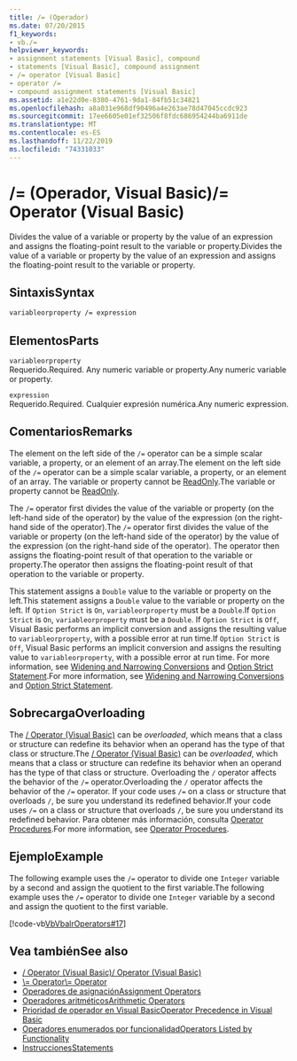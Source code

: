 ```yaml
---
title: /= (Operador)
ms.date: 07/20/2015
f1_keywords:
- vb./=
helpviewer_keywords:
- assignment statements [Visual Basic], compound
- statements [Visual Basic], compound assignment
- /= operator [Visual Basic]
- operator /=
- compound assignment statements [Visual Basic]
ms.assetid: a1e22d0e-8380-4761-9da1-84fb51c34821
ms.openlocfilehash: a8a031e968df90496a4e263ae78d47045ccdc923
ms.sourcegitcommit: 17ee6605e01ef32506f8fdc686954244ba6911de
ms.translationtype: MT
ms.contentlocale: es-ES
ms.lasthandoff: 11/22/2019
ms.locfileid: "74331033"
---
```

# <a name="-operator-visual-basic"></a><span data-ttu-id="15f2e-102">/= (Operador, Visual Basic)</span><span class="sxs-lookup"><span data-stu-id="15f2e-102">/= Operator (Visual Basic)</span></span>
<span data-ttu-id="15f2e-103">Divides the value of a variable or property by the value of an expression and assigns the floating-point result to the variable or property.</span><span class="sxs-lookup"><span data-stu-id="15f2e-103">Divides the value of a variable or property by the value of an expression and assigns the floating-point result to the variable or property.</span></span>  
  
## <a name="syntax"></a><span data-ttu-id="15f2e-104">Sintaxis</span><span class="sxs-lookup"><span data-stu-id="15f2e-104">Syntax</span></span>  
  
```vb  
variableorproperty /= expression  
```  
  
## <a name="parts"></a><span data-ttu-id="15f2e-105">Elementos</span><span class="sxs-lookup"><span data-stu-id="15f2e-105">Parts</span></span>  
 `variableorproperty`  
 <span data-ttu-id="15f2e-106">Requerido.</span><span class="sxs-lookup"><span data-stu-id="15f2e-106">Required.</span></span> <span data-ttu-id="15f2e-107">Any numeric variable or property.</span><span class="sxs-lookup"><span data-stu-id="15f2e-107">Any numeric variable or property.</span></span>  
  
 `expression`  
 <span data-ttu-id="15f2e-108">Requerido.</span><span class="sxs-lookup"><span data-stu-id="15f2e-108">Required.</span></span> <span data-ttu-id="15f2e-109">Cualquier expresión numérica.</span><span class="sxs-lookup"><span data-stu-id="15f2e-109">Any numeric expression.</span></span>  
  
## <a name="remarks"></a><span data-ttu-id="15f2e-110">Comentarios</span><span class="sxs-lookup"><span data-stu-id="15f2e-110">Remarks</span></span>  
 <span data-ttu-id="15f2e-111">The element on the left side of the `/=` operator can be a simple scalar variable, a property, or an element of an array.</span><span class="sxs-lookup"><span data-stu-id="15f2e-111">The element on the left side of the `/=` operator can be a simple scalar variable, a property, or an element of an array.</span></span> <span data-ttu-id="15f2e-112">The variable or property cannot be [ReadOnly](../../../visual-basic/language-reference/modifiers/readonly.md).</span><span class="sxs-lookup"><span data-stu-id="15f2e-112">The variable or property cannot be [ReadOnly](../../../visual-basic/language-reference/modifiers/readonly.md).</span></span>  
  
 <span data-ttu-id="15f2e-113">The `/=` operator first divides the value of the variable or property (on the left-hand side of the operator) by the value of the expression (on the right-hand side of the operator).</span><span class="sxs-lookup"><span data-stu-id="15f2e-113">The `/=` operator first divides the value of the variable or property (on the left-hand side of the operator) by the value of the expression (on the right-hand side of the operator).</span></span> <span data-ttu-id="15f2e-114">The operator then assigns the floating-point result of that operation to the variable or property.</span><span class="sxs-lookup"><span data-stu-id="15f2e-114">The operator then assigns the floating-point result of that operation to the variable or property.</span></span>  
  
 <span data-ttu-id="15f2e-115">This statement assigns a `Double` value to the variable or property on the left.</span><span class="sxs-lookup"><span data-stu-id="15f2e-115">This statement assigns a `Double` value to the variable or property on the left.</span></span> <span data-ttu-id="15f2e-116">If `Option Strict` is `On`, `variableorproperty` must be a `Double`.</span><span class="sxs-lookup"><span data-stu-id="15f2e-116">If `Option Strict` is `On`, `variableorproperty` must be a `Double`.</span></span> <span data-ttu-id="15f2e-117">If `Option Strict` is `Off`, Visual Basic performs an implicit conversion and assigns the resulting value to `variableorproperty`, with a possible error at run time.</span><span class="sxs-lookup"><span data-stu-id="15f2e-117">If `Option Strict` is `Off`, Visual Basic performs an implicit conversion and assigns the resulting value to `variableorproperty`, with a possible error at run time.</span></span> <span data-ttu-id="15f2e-118">For more information, see [Widening and Narrowing Conversions](../../../visual-basic/programming-guide/language-features/data-types/widening-and-narrowing-conversions.md) and [Option Strict Statement](../../../visual-basic/language-reference/statements/option-strict-statement.md).</span><span class="sxs-lookup"><span data-stu-id="15f2e-118">For more information, see [Widening and Narrowing Conversions](../../../visual-basic/programming-guide/language-features/data-types/widening-and-narrowing-conversions.md) and [Option Strict Statement](../../../visual-basic/language-reference/statements/option-strict-statement.md).</span></span>  
  
## <a name="overloading"></a><span data-ttu-id="15f2e-119">Sobrecarga</span><span class="sxs-lookup"><span data-stu-id="15f2e-119">Overloading</span></span>  
 <span data-ttu-id="15f2e-120">The [/ Operator (Visual Basic)](../../../visual-basic/language-reference/operators/floating-point-division-operator.md) can be *overloaded*, which means that a class or structure can redefine its behavior when an operand has the type of that class or structure.</span><span class="sxs-lookup"><span data-stu-id="15f2e-120">The [/ Operator (Visual Basic)](../../../visual-basic/language-reference/operators/floating-point-division-operator.md) can be *overloaded*, which means that a class or structure can redefine its behavior when an operand has the type of that class or structure.</span></span> <span data-ttu-id="15f2e-121">Overloading the `/` operator affects the behavior of the `/=` operator.</span><span class="sxs-lookup"><span data-stu-id="15f2e-121">Overloading the `/` operator affects the behavior of the `/=` operator.</span></span> <span data-ttu-id="15f2e-122">If your code uses `/=` on a class or structure that overloads `/`, be sure you understand its redefined behavior.</span><span class="sxs-lookup"><span data-stu-id="15f2e-122">If your code uses `/=` on a class or structure that overloads `/`, be sure you understand its redefined behavior.</span></span> <span data-ttu-id="15f2e-123">Para obtener más información, consulta [Operator Procedures](../../../visual-basic/programming-guide/language-features/procedures/operator-procedures.md).</span><span class="sxs-lookup"><span data-stu-id="15f2e-123">For more information, see [Operator Procedures](../../../visual-basic/programming-guide/language-features/procedures/operator-procedures.md).</span></span>  
  
## <a name="example"></a><span data-ttu-id="15f2e-124">Ejemplo</span><span class="sxs-lookup"><span data-stu-id="15f2e-124">Example</span></span>  
 <span data-ttu-id="15f2e-125">The following example uses the `/=` operator to divide one `Integer` variable by a second and assign the quotient to the first variable.</span><span class="sxs-lookup"><span data-stu-id="15f2e-125">The following example uses the `/=` operator to divide one `Integer` variable by a second and assign the quotient to the first variable.</span></span>  
  
 [!code-vb[VbVbalrOperators#17](~/samples/snippets/visualbasic/VS_Snippets_VBCSharp/VbVbalrOperators/VB/Class1.vb#17)]  
  
## <a name="see-also"></a><span data-ttu-id="15f2e-126">Vea también</span><span class="sxs-lookup"><span data-stu-id="15f2e-126">See also</span></span>

- [<span data-ttu-id="15f2e-127">/ Operator (Visual Basic)</span><span class="sxs-lookup"><span data-stu-id="15f2e-127">/ Operator (Visual Basic)</span></span>](../../../visual-basic/language-reference/operators/floating-point-division-operator.md)
- [<span data-ttu-id="15f2e-128">\\= Operator</span><span class="sxs-lookup"><span data-stu-id="15f2e-128">\\= Operator</span></span>](../../../visual-basic/language-reference/operators/integer-division-assignment-operator.md)
- [<span data-ttu-id="15f2e-129">Operadores de asignación</span><span class="sxs-lookup"><span data-stu-id="15f2e-129">Assignment Operators</span></span>](../../../visual-basic/language-reference/operators/assignment-operators.md)
- [<span data-ttu-id="15f2e-130">Operadores aritméticos</span><span class="sxs-lookup"><span data-stu-id="15f2e-130">Arithmetic Operators</span></span>](../../../visual-basic/language-reference/operators/arithmetic-operators.md)
- [<span data-ttu-id="15f2e-131">Prioridad de operador en Visual Basic</span><span class="sxs-lookup"><span data-stu-id="15f2e-131">Operator Precedence in Visual Basic</span></span>](../../../visual-basic/language-reference/operators/operator-precedence.md)
- [<span data-ttu-id="15f2e-132">Operadores enumerados por funcionalidad</span><span class="sxs-lookup"><span data-stu-id="15f2e-132">Operators Listed by Functionality</span></span>](../../../visual-basic/language-reference/operators/operators-listed-by-functionality.md)
- [<span data-ttu-id="15f2e-133">Instrucciones</span><span class="sxs-lookup"><span data-stu-id="15f2e-133">Statements</span></span>](../../../visual-basic/programming-guide/language-features/statements.md)
